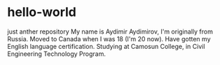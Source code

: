 # hello-world
just anther repository
My name is Aydimir Aydimirov, I'm originally from Russia. Moved to Canada when I was 18 (I'm 20 now). Have gotten my English language certification. Studying at Camosun College, in Civil Engineering Technology Program.
